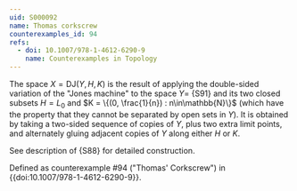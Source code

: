 ```yaml
---
uid: S000092
name: Thomas corkscrew
counterexamples_id: 94
refs:
  - doi: 10.1007/978-1-4612-6290-9
    name: Counterexamples in Topology
---
```


The space $X=\mathrm{DJ}(Y,H,K)$ is the result of applying the double-sided variation of the "Jones machine" to the space $Y=$ {S91} and its two closed subsets $H = L_0$ and $K = \{(0, \frac{1}{n}) : n\in\mathbb{N}\}$ (which have the property that they cannot be separated by open sets in $Y$). It is obtained by taking a two-sided sequence of copies of $Y$, plus two extra limit points, and alternately gluing adjacent copies of $Y$ along either $H$ or $K$.

See description of {S88} for detailed construction.

Defined as counterexample #94 ("Thomas' Corkscrew")
in {{doi:10.1007/978-1-4612-6290-9}}.
